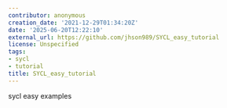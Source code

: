 ```yaml
---
contributor: anonymous
creation_date: '2021-12-29T01:34:20Z'
date: '2025-06-20T12:22:10'
external_url: https://github.com/jhson989/SYCL_easy_tutorial
license: Unspecified
tags:
- sycl
- tutorial
title: SYCL_easy_tutorial
---
```


sycl easy examples
